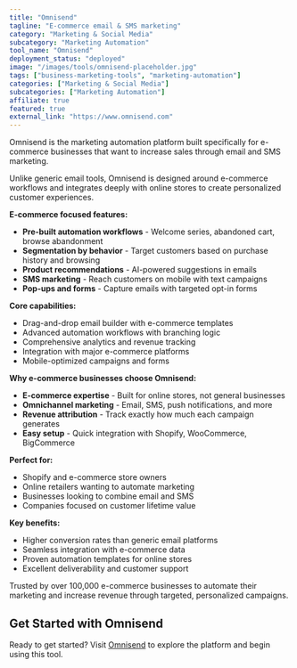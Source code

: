 ```yaml
---
title: "Omnisend"
tagline: "E-commerce email & SMS marketing"
category: "Marketing & Social Media"
subcategory: "Marketing Automation"
tool_name: "Omnisend"
deployment_status: "deployed"
image: "/images/tools/omnisend-placeholder.jpg"
tags: ["business-marketing-tools", "marketing-automation"]
categories: ["Marketing & Social Media"]
subcategories: ["Marketing Automation"]
affiliate: true
featured: true
external_link: "https://www.omnisend.com"
---
```

Omnisend is the marketing automation platform built specifically for e-commerce businesses that want to increase sales through email and SMS marketing.

Unlike generic email tools, Omnisend is designed around e-commerce workflows and integrates deeply with online stores to create personalized customer experiences.

**E-commerce focused features:**
- **Pre-built automation workflows** - Welcome series, abandoned cart, browse abandonment
- **Segmentation by behavior** - Target customers based on purchase history and browsing
- **Product recommendations** - AI-powered suggestions in emails
- **SMS marketing** - Reach customers on mobile with text campaigns
- **Pop-ups and forms** - Capture emails with targeted opt-in forms

**Core capabilities:**
- Drag-and-drop email builder with e-commerce templates
- Advanced automation workflows with branching logic
- Comprehensive analytics and revenue tracking
- Integration with major e-commerce platforms
- Mobile-optimized campaigns and forms

**Why e-commerce businesses choose Omnisend:**
- **E-commerce expertise** - Built for online stores, not general businesses
- **Omnichannel marketing** - Email, SMS, push notifications, and more
- **Revenue attribution** - Track exactly how much each campaign generates
- **Easy setup** - Quick integration with Shopify, WooCommerce, BigCommerce

**Perfect for:**
- Shopify and e-commerce store owners
- Online retailers wanting to automate marketing
- Businesses looking to combine email and SMS
- Companies focused on customer lifetime value

**Key benefits:**
- Higher conversion rates than generic email platforms
- Seamless integration with e-commerce data
- Proven automation templates for online stores
- Excellent deliverability and customer support

Trusted by over 100,000 e-commerce businesses to automate their marketing and increase revenue through targeted, personalized campaigns.

## Get Started with Omnisend

Ready to get started? Visit [Omnisend](https://www.omnisend.com) to explore the platform and begin using this tool.